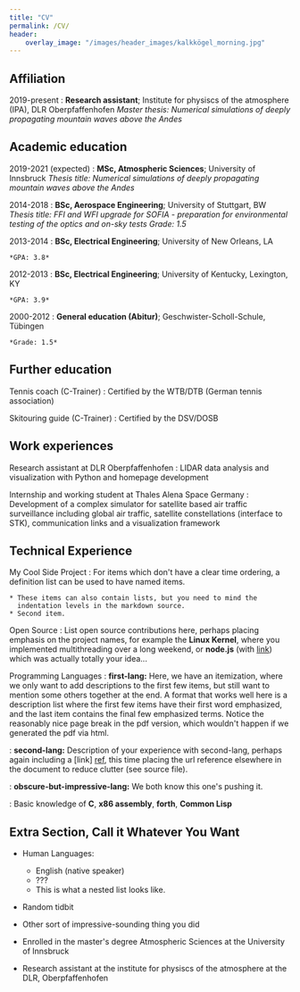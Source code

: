 ```yaml
---
title: "CV"
permalink: /CV/
header: 
    overlay_image: "/images/header_images/kalkkögel_morning.jpg"
---
```


<!--
Michael Binder
============



-->

Affiliation
---------
2019-present
:   **Research assistant**; Institute for physiscs of the atmosphere (IPA), DLR Oberpfaffenhofen
    *Master thesis: Numerical simulations of deeply propagating mountain waves above the Andes*

Academic education
---------

2019-2021 (expected)
:   **MSc, Atmospheric Sciences**; University of Innsbruck
    *Thesis title: Numerical simulations of deeply propagating mountain waves above the Andes*


2014-2018
:   **BSc, Aerospace Engineering**; University of Stuttgart, BW
    *Thesis title: FFI and WFI upgrade for SOFIA - preparation for environmental testing of the optics and on-sky tests*
    *Grade: 1.5*

2013-2014
:   **BSc, Electrical Engineering**; University of New Orleans, LA

    *GPA: 3.8*

2012-2013
:   **BSc, Electrical Engineering**; University of Kentucky, Lexington, KY

    *GPA: 3.9*

2000-2012
:   **General education (Abitur)**; Geschwister-Scholl-Schule, Tübingen

    *Grade: 1.5*



Further education
----------

Tennis coach (C-Trainer)
:   Certified by the WTB/DTB (German tennis association)

Skitouring guide (C-Trainer)
:   Certified by the DSV/DOSB


Work experiences
--------------------

Research assistant at DLR Oberpfaffenhofen
:   LIDAR data analysis and visualization with Python and homepage development 

Internship and working student at Thales Alena Space Germany
:   Development of a complex simulator for satellite based air traffic surveillance including global air traffic, satellite constellations (interface to STK), communication links and a visualization framework



Technical Experience
--------------------

My Cool Side Project
:   For items which don't have a clear time ordering, a definition
    list can be used to have named items.

    * These items can also contain lists, but you need to mind the
      indentation levels in the markdown source.
    * Second item.

Open Source
:   List open source contributions here, perhaps placing emphasis on
    the project names, for example the **Linux Kernel**, where you
    implemented multithreading over a long weekend, or **node.js**
    (with [link](http://nodejs.org)) which was actually totally
    your idea...

Programming Languages
:   **first-lang:** Here, we have an itemization, where we only want
    to add descriptions to the first few items, but still want to
    mention some others together at the end. A format that works well
    here is a description list where the first few items have their
    first word emphasized, and the last item contains the final few
    emphasized terms. Notice the reasonably nice page break in the pdf
    version, which wouldn't happen if we generated the pdf via html.

:   **second-lang:** Description of your experience with second-lang,
    perhaps again including a [link] [ref], this time placing the url
    reference elsewhere in the document to reduce clutter (see source
    file). 

:   **obscure-but-impressive-lang:** We both know this one's pushing
    it.

:   Basic knowledge of **C**, **x86 assembly**, **forth**, **Common Lisp**

[ref]: https://github.com/githubuser/superlongprojectname

Extra Section, Call it Whatever You Want
----------------------------------------

* Human Languages:

     * English (native speaker)
     * ???
     * This is what a nested list looks like.

* Random tidbit

* Other sort of impressive-sounding thing you did

* Enrolled in the master's degree Atmospheric Sciences at the University of Innsbruck

* Research assistant at the institute for physiscs of the atmosphere at the DLR, Oberpfaffenhofen